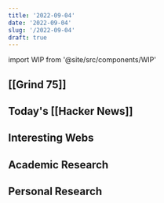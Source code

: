 ```yaml
---
title: '2022-09-04'
date: '2022-09-04'
slug: '/2022-09-04'
draft: true
---
```


import WIP from '@site/src/components/WIP'

<WIP />

## [[Grind 75]]

## Today's [[Hacker News]]

## Interesting Webs

## Academic Research

## Personal Research
